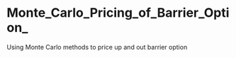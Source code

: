 # Monte_Carlo_Pricing_of_Barrier_Option_
Using Monte Carlo methods to price up and out barrier option
